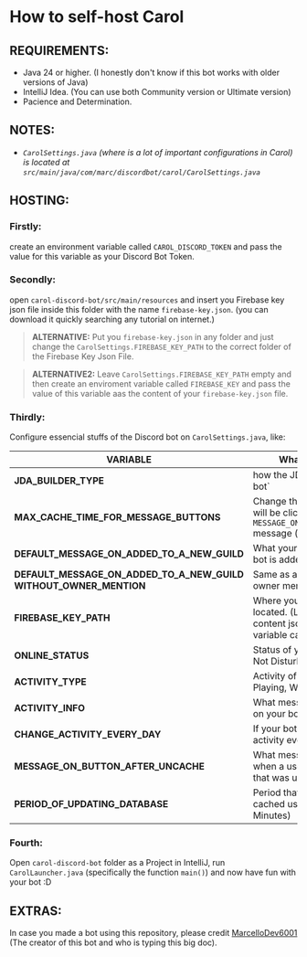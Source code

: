 # How to self-host Carol

## REQUIREMENTS:
- Java 24 or higher. (I honestly don't know if this bot works with older versions of Java)
- IntelliJ Idea. (You can use both Community version or Ultimate version)
- Pacience and Determination.

## NOTES:
- *`CarolSettings.java` (where is a lot of important configurations in Carol) is located at `src/main/java/com/marc/discordbot/carol/CarolSettings.java`*

## HOSTING:
### Firstly:
create an environment variable called `CAROL_DISCORD_TOKEN` and pass the value for this variable as your Discord Bot Token.

### Secondly:
open `carol-discord-bot/src/main/resources` and insert you Firebase key json file inside this folder with the name `firebase-key.json`. (you can download it quickly searching any tutorial on internet.)
  > **ALTERNATIVE:** Put you `firebase-key.json` in any folder and just change the `CarolSettings.FIREBASE_KEY_PATH` to the correct folder of the Firebase Key Json File.

  > **ALTERNATIVE2:** Leave `CarolSettings.FIREBASE_KEY_PATH` empty and then create an enviroment variable called `FIREBASE_KEY` and pass the value of this variable aas the content of your `firebase-key.json` file.
### Thirdly:
Configure essencial stuffs of the Discord bot on `CarolSettings.java`, like:

| VARIABLE                                         | What the variable do                                                                                       | Type       |
|--------------------------------------------------|-------------------------------------------------------------------------------------------------------------|------------------|
| **JDA_BUILDER_TYPE**                             | how the JDA will construct your bot`                                                                      | `byte (0, 1 or 2)`   |
| **MAX_CACHE_TIME_FOR_MESSAGE_BUTTONS**           | Change the max time a button will be clickable until appears the `MESSAGE_ON_BUTTON_AFTER_UNCACHE` message (in Seconds)  | `long`          |
| **DEFAULT_MESSAGE_ON_ADDED_TO_A_NEW_GUILD**      | What your bot will say when your bot is added on a new guild                                                 | `String`          |
| **DEFAULT_MESSAGE_ON_ADDED_TO_A_NEW_GUILD WITHOUT_OWNER_MENTION** | Same as above, but without owner mention                                                    | `String`          |
| **FIREBASE_KEY_PATH**                            | Where your `FirebaseKey.json` is located. (Leave it null if your content json is at an enviroment variable called FIREBASE_KEY) | `String` |
| **ONLINE_STATUS**                                | Status of your bot (Online, Do Not Disturb, Idle or Offline)                                                 | `OnlineStatus`          |
| **ACTIVITY_TYPE**                                | Activity of your bot (Listening, Playing, Watching, etc)                                                 | `ActivityType` |
| **ACTIVITY_INFO**                                | What message will be displayed on your bot Activity                                                          | `String`          |
| **CHANGE_ACTIVITY_EVERY_DAY**                                | If your bot will change the activity every 12 am                                                 | `boolean`          |
| **MESSAGE_ON_BUTTON_AFTER_UNCACHE**              | What message will be displayed when a user click on a button that was uncached                               | `String`          |
| **PERIOD_OF_UPDATING_DATABASE**              | Period that Carol will post the cached users to firestore (in Minutes)                               | `int`          |

### Fourth:
Open `carol-discord-bot` folder as a Project in IntelliJ, run `CarolLauncher.java` (specifically the function `main()`) and now have fun with your bot :D

## EXTRAS:
In case you made a bot using this repository, please credit [MarcelloDev6001](https://github.com/MarcelloDev6001) (The creator of this bot and who is typing this big doc).